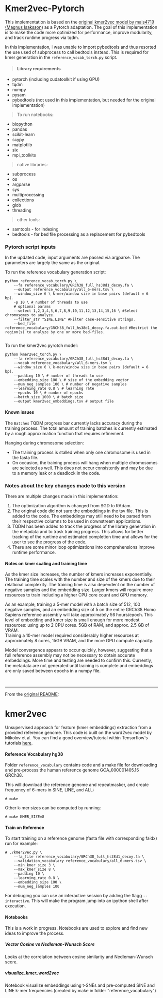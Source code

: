 Kmer2vec-Pytorch
========
This implementation is based on the [original kmer2vec model by mais4719 (Magnus Isaksson)](https://github.com/mais4719/kmer2vec) as a Pytorch adaptation. 
The goal of this implementation is to make the code more optimized for performance, improve modularity, and 
track runtime progress via tqdm.

In this implementation, I was unable to import pybedtools and thus resorted the use used of subprocess to call bedtools instead. 
This is required for kmer generation in the `reference_vocab_torch.py` script.

> #### Library requirements
* pytorch (including cudatoolkit if using GPU)
* tqdm
* numpy
* pysam
* pybedtools (not used in this implementation, but needed for the original implementation)
> To run notebooks:
* biopython
* pandas
* scikit-learn
* scypy
* matplotlib
* six
* mpl_toolkits
> native libraries:
* subprocess
* os
* argparse
* sys
* multiprocessing
* collections
* glob
* threading<br>
> other tools:
* samtools - for indexing
* bedtools - for bed file processing as a replacement for pybedtools


### Pytorch script inputs
In the updated code, input arguments are passed via argparse. The parameters are largely the same as the original.

To run the reference vocabulary generation script:
```
python reference_vocab_torch.py \
    --fa reference_vocabulary/GRCh38_full_hs38d1_decoy.fa \
    --output reference_vocabulary/all_6-mers.tsv \
    --window_size 6 \ k-mer/window size in base pairs (default = 6 bp).
    -p 10 \ # number of threads to use
    # optional params
    --select 1,2,3,4,5,6,7,8,9,10,11,12,13,14,15,16 \ #Select chromosomes to analyze.
    --filter_str "SINE,LINE" #Filter case-sensitive strings.
    --bed_file reference_vocabulary/GRCh38_full_hs38d1_decoy.fa.out.bed #Restrict the region(s) to analyze by one or more bed-files.
    
```

To run the kmer2vec pyrotch model:
```
python kmer2vec_torch.py \
    --fa reference_vocabulary/GRCh38_full_hs38d1_decoy.fa \
    --vocab reference_vocabulary/all_6-mers.tsv \
    --window_size 6 \ k-mer/window size in base pairs (default = 6 bp).
    --padding 10 \ # number of threads to use
    --embedding_size 100 \ # size of the embedding vector
    --num_neg_samples 100 \ # number of negative samples
    --learning_rate 0.8 \ # learning rate
    --epochs 10 \ # number of epochs
    --batch_size 1000 \ # batch size
    --output kmer2vec_embeddings.tsv # output file

```

#### Known issues

The `Batches` TQDM progress bar currently lacks accuracy during the training process.
The total amount of training batches is currently estimated by a rough approximation function that requires refinement.

Hanging during chromosome selection:
- The training process is stalled when only one chromosome is used in the fasta file. 
- On occasion, the training process will hang when multiple chromosomes are selected as well. This does not occur consistently and may be due to a memory leak or a deadlock in the code.

### Notes about the key changes made to this version

There are multiple changes made in this implementation:
1. The optimization algorithm is changed from SGD to RAdam. 
2. The original code did not sure the embeddings in the tsv file. This is added to the code. 
The embeddings may still need to be parsed from their respective columns to be used in downstream applications.
3. TQDM has been added to track the progress of the library generation in the metadata and to trask training progress. 
This allows for better tracking of the runtime and estimated completion time and allows for the user to see the progress of the code.
4. There are some minor loop optimizations into comprehensions improve runtime performance.

#### Notes on kmer scaling and training time

As the kmer size increases, the number of kmers increases exponentially. The training time scales with the number and size of the kmers due to their relational complexity.
The training time is also dependent on the number of negative samples and the embedding size. 
Larger kmers will require more resources to train including a higher CPU core count and GPU memory.

As an example, training a 5-mer model with a batch size of 512, 100 negative samples, and an embedding size of 5 on the entire GRCh38 
Homo Sapiens reference assembly will take approximately 56 hours/epoch. This level of embedding and kmer size is small 
enough for more modest resources: using up to 2 CPU cores. 5GB of RAM, and approx. 2.5 GB of VRAM. <br>
Training a 10-mer model required considerably higher resources at approximately 8 cores, 15GB VRAM, and the more GPU compute capacity.

Model convergence appears to occur quickly, however, suggesting that a full reference assembly may not be necessary to obtain accurate embeddings.
More time and testing are needed to confirm this. Currently, the metadata are not generated until training is complete and embeddings are only saved between epochs in a numpy file. 

<br>

---
From the [original README](https://github.com/mais4719/kmer2vec/blob/master/README.md):

kmer2vec
========
Unsupervised approach for feature (kmer embeddings) extraction from a provided reference genome. This
code is built on the word2vec model by Mikolov et al. You can find a good overview/tutorial within 
Tensorflow's tutorials [here](https://www.tensorflow.org/tutorials/word2vec).

#### Reference Vocabulary hg38
Folder ```reference_vocabulary``` contains code and a make file for downloading and pre-process the 
human reference genome GCA_000001405.15 GRCh38.

This will download the reference genome and repeatmasker, and create frequency of 6-mers in SINE, LINE, and ALL:
```
# make
```
Other k-mer sizes can be computed by running:
```
# make KMER_SIZE=8
```

#### Train on Reference
To start training on a reference genome (fasta file with corresponding faidx) run for example:
```
# ./kmer2vec.py \
    --fa_file reference_vocabulary/GRCh38_full_hs38d1_decoy.fa \
    --validation_vocabulary reference_vocabulary/all_6-mers.tsv \
    --min_kmer_size 3 \
    --max_kmer_size 8 \
    --padding 10 \
    --learning_rate 0.8 \
    --embedding_size 100 \
    --num_neg_samples 100
```

For debuging you can use an interactive session by adding the flagg ```--interactive```. This 
will make the program jump into an ipython shell after execution.

#### Notebooks
This is a work in progress. Notebooks are used to explore and find new ideas to improve the process.

##### Vector Cosine vs Nedleman-Wunsch Score
Looks at the correlation between cosine similarity and Nedleman-Wunsch score.

##### visualize_kmer_word2vec
Notebook visualize embeddings using t-SNEs and pre-computed SINE and LINE k-mer 
frequencies (created by make in folder "reference_vocabulary")

